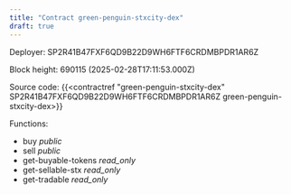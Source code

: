 ```yaml
---
title: "Contract green-penguin-stxcity-dex"
draft: true
---
```

Deployer: SP2R41B47FXF6QD9B22D9WH6FTF6CRDMBPDR1AR6Z


 



Block height: 690115 (2025-02-28T17:11:53.000Z)

Source code: {{<contractref "green-penguin-stxcity-dex" SP2R41B47FXF6QD9B22D9WH6FTF6CRDMBPDR1AR6Z green-penguin-stxcity-dex>}}

Functions:

* buy _public_
* sell _public_
* get-buyable-tokens _read_only_
* get-sellable-stx _read_only_
* get-tradable _read_only_
